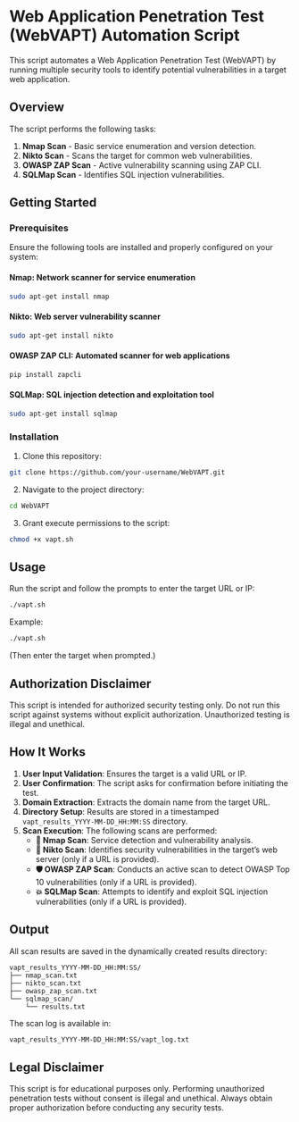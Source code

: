 # Web Application Penetration Test (WebVAPT) Automation Script

This script automates a Web Application Penetration Test (WebVAPT) by running multiple security tools to identify potential vulnerabilities in a target web application.

## Overview
The script performs the following tasks:
1. **Nmap Scan** - Basic service enumeration and version detection.
2. **Nikto Scan** - Scans the target for common web vulnerabilities.
3. **OWASP ZAP Scan** - Active vulnerability scanning using ZAP CLI.
4. **SQLMap Scan** - Identifies SQL injection vulnerabilities.

## Getting Started

### Prerequisites
Ensure the following tools are installed and properly configured on your system:

#### **Nmap: Network scanner for service enumeration**
```bash
sudo apt-get install nmap
```

#### **Nikto: Web server vulnerability scanner**
```bash
sudo apt-get install nikto
```

#### **OWASP ZAP CLI: Automated scanner for web applications**
```bash
pip install zapcli
```

#### **SQLMap: SQL injection detection and exploitation tool**
```bash
sudo apt-get install sqlmap
```

### Installation
1. Clone this repository:
```bash
git clone https://github.com/your-username/WebVAPT.git
```
2. Navigate to the project directory:
```bash
cd WebVAPT
```
3. Grant execute permissions to the script:
```bash
chmod +x vapt.sh
```

## Usage
Run the script and follow the prompts to enter the target URL or IP:
```bash
./vapt.sh
```

Example:
```bash
./vapt.sh
```
(Then enter the target when prompted.)

## Authorization Disclaimer
This script is intended for authorized security testing only. Do not run this script against systems without explicit authorization. Unauthorized testing is illegal and unethical.

## How It Works
1. **User Input Validation**: Ensures the target is a valid URL or IP.
2. **User Confirmation**: The script asks for confirmation before initiating the test.
3. **Domain Extraction**: Extracts the domain name from the target URL.
4. **Directory Setup**: Results are stored in a timestamped `vapt_results_YYYY-MM-DD_HH:MM:SS` directory.
5. **Scan Execution**: The following scans are performed:
   - **📡 Nmap Scan**: Service detection and vulnerability analysis.
   - **🔎 Nikto Scan**: Identifies security vulnerabilities in the target’s web server (only if a URL is provided).
   - **🛡️ OWASP ZAP Scan**: Conducts an active scan to detect OWASP Top 10 vulnerabilities (only if a URL is provided).
   - **💥 SQLMap Scan**: Attempts to identify and exploit SQL injection vulnerabilities (only if a URL is provided).

## Output
All scan results are saved in the dynamically created results directory:
```
vapt_results_YYYY-MM-DD_HH:MM:SS/
├── nmap_scan.txt
├── nikto_scan.txt
├── owasp_zap_scan.txt
└── sqlmap_scan/
    └── results.txt
```

The scan log is available in:
```bash
vapt_results_YYYY-MM-DD_HH:MM:SS/vapt_log.txt
```

## Legal Disclaimer
This script is for educational purposes only. Performing unauthorized penetration tests without consent is illegal and unethical. Always obtain proper authorization before conducting any security tests.

